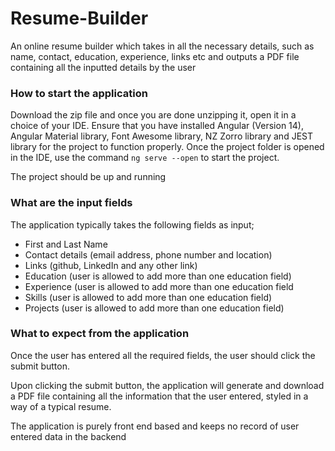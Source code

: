 # Resume-Builder
An online resume builder which takes in all the necessary details, such as name, contact, education, experience, links etc and outputs a PDF file containing all the inputted details by the user

### How to start the application 
Download the zip file and once you are done unzipping it, open it in a choice of your IDE. Ensure that you have installed Angular (Version 14), Angular Material library, Font Awesome library, NZ Zorro library and JEST library for the project to function properly. 
Once the project folder is opened in the IDE, use the command `ng serve --open` to start the project.  


The project should be up and running

### What are the input fields
The application typically takes the following fields as input;
- First and Last Name
- Contact details (email address, phone number and location)
- Links (github, LinkedIn and any other link)
- Education (user is allowed to add more than one education field)
- Experience (user is allowed to add more than one education field
- Skills (user is allowed to add more than one education field)
- Projects (user is allowed to add more than one education field)

### What to expect from the application
Once the user has entered all the required fields, the user should click the submit button.  

Upon clicking the submit button, the application will generate and download a PDF file containing all the information that the user entered, styled in a way of a typical resume.  


The application is purely front end based and keeps no record of user entered data in the backend

